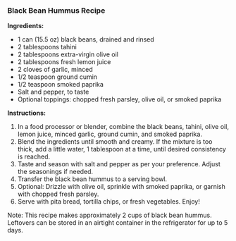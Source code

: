 ### Black Bean Hummus Recipe

**Ingredients:**
- 1 can (15.5 oz) black beans, drained and rinsed
- 2 tablespoons tahini
- 2 tablespoons extra-virgin olive oil
- 2 tablespoons fresh lemon juice
- 2 cloves of garlic, minced
- 1/2 teaspoon ground cumin
- 1/2 teaspoon smoked paprika
- Salt and pepper, to taste
- Optional toppings: chopped fresh parsley, olive oil, or smoked paprika

**Instructions:**
1. In a food processor or blender, combine the black beans, tahini, olive oil, lemon juice, minced garlic, ground cumin, and smoked paprika.
2. Blend the ingredients until smooth and creamy. If the mixture is too thick, add a little water, 1 tablespoon at a time, until desired consistency is reached.
3. Taste and season with salt and pepper as per your preference. Adjust the seasonings if needed.
4. Transfer the black bean hummus to a serving bowl. 
5. Optional: Drizzle with olive oil, sprinkle with smoked paprika, or garnish with chopped fresh parsley.
6. Serve with pita bread, tortilla chips, or fresh vegetables. Enjoy!

Note: This recipe makes approximately 2 cups of black bean hummus. Leftovers can be stored in an airtight container in the refrigerator for up to 5 days.